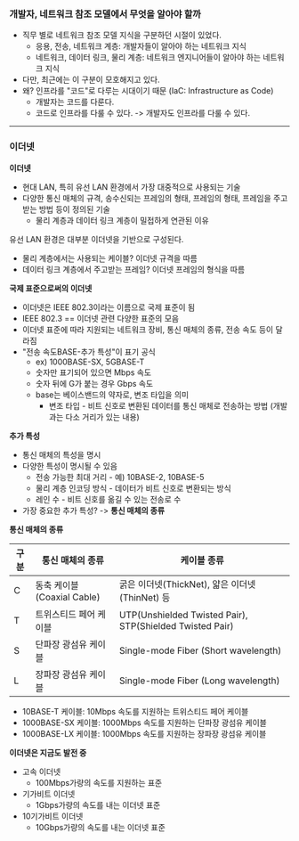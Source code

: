 ### 개발자, 네트워크 참조 모델에서 무엇을 알아야 할까

- 직무 별로 네트워크 참조 모델 지식을 구분하던 시절이 있었다.
    - 응용, 전송, 네트워크 계층: 개발자들이 알아야 하는 네트워크 지식
    - 네트워크, 데이터 링크, 물리 계층: 네트워크 엔지니어들이 알아야 하는 네트워크 지식
- 다만, 최근에는 이 구분이 모호해지고 있다.
- 왜? 인프라를 "코드"로 다루는 시대이기 때문 (IaC: Infrastructure as Code)
    - 개발자는 코드를 다룬다.
    - 코드로 인프라를 다룰 수 있다. -> 개발자도 인프라를 다룰 수 있다.

--- 

### 이더넷

**이더넷**

- 현대 LAN, 특히 유선 LAN 환경에서 가장 대중적으로 사용되는 기술
- 다양한 통신 매체의 규격, 송수신되는 프레임의 형태, 프레임의 형태, 프레임을 주고받는 방법 등이 정의된 기술
    - 물리 계층과 데이터 링크 계층이 밀접하게 연관된 이유

유선 LAN 환경은 대부분 이더넷을 기반으로 구성된다.

- 물리 계층에서는 사용되는 케이블? 이더넷 규격을 따름
- 데이터 링크 계층에서 주고받는 프레임? 이더넷 프레임의 형식을 따름

**국제 표준으로써의 이더넷**

- 이더넷은 IEEE 802.3이라는 이름으로 국제 표준이 됨
- IEEE 802.3 == 이더넷 관련 다양한 표준의 모음
- 이더넷 표준에 따라 지원되는 네트워크 장비, 통신 매체의 종류, 전송 속도 등이 달라짐
- "전송 속도BASE-추가 특성"이 표기 공식
    - ex) 1000BASE-SX, 5GBASE-T
    - 숫자만 표기되어 있으면 Mbps 속도
    - 숫자 뒤에 G가 붙는 경우 Gbps 속도
    - base는 베이스밴드의 약자로, 변조 타입을 의미
        - 변조 타입 - 비트 신호로 변환된 데이터를 통신 매체로 전송하는 방법 (개발과는 다소 거리가 있는 내용)

**추가 특성**

- 통신 매체의 특성을 명시
- 다양한 특성이 명시될 수 있음
    - 전송 가능한 최대 거리 - 예) 10BASE-2, 10BASE-5
    - 물리 계층 인코딩 방식 - 데이터가 비트 신호로 변환되는 방식
    - 레인 수 - 비트 신호를 옮길 수 있는 전송로 수
- 가장 중요한 추가 특성? -> **통신 매체의 종류**

**통신 매체의 종류**

| 구분 | 통신 매체의 종류             | 케이블 종류                                                   |
|----|-----------------------|----------------------------------------------------------|
| C  | 동축 케이블(Coaxial Cable) | 굵은 이더넷(ThickNet), 얇은 이더넷(ThinNet) 등                      |
| T  | 트위스티드 페어 케이블          | UTP(Unshielded Twisted Pair), STP(Shielded Twisted Pair) |
| S  | 단파장 광섬유 케이블           | Single-mode Fiber (Short wavelength)                     |
| L  | 장파장 광섬유 케이블           | Single-mode Fiber (Long wavelength)                      |

- 10BASE-T 케이블: 10Mbps 속도를 지원하는 트위스티드 페어 케이블 
- 1000BASE-SX 케이블: 1000Mbps 속도를 지원하는 단파장 광섬유 케이블 
- 1000BASE-LX 케이블: 1000Mbps 속도를 지원하는 장파장 광섬유 케이블

**이더넷은 지금도 발전 중**  
- 고속 이더넷 
  - 100Mbps가량의 속도를 지원하는 표준
- 기가비트 이더넷 
  - 1Gbps가량의 속도를 내는 이더넷 표준
- 10기가비트 이더넷 
  - 10Gbps가량의 속도를 내는 이더넷 표준
